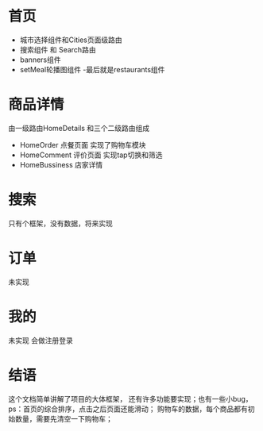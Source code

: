 #  首页 
- 城市选择组件和Cities页面级路由
- 搜索组件 和 Search路由
- banners组件
- setMeal轮播图组件
-最后就是restaurants组件

# 商品详情
由一级路由HomeDetails 和三个二级路由组成
- HomeOrder 点餐页面 实现了购物车模块
- HomeComment 评价页面 实现tap切换和筛选
- HomeBussiness 店家详情

# 搜索
只有个框架，没有数据，将来实现

# 订单
未实现 

# 我的
未实现 会做注册登录 

# 结语
这个文档简单讲解了项目的大体框架， 还有许多功能要实现；也有一些小bug，ps：首页的综合排序，点击之后页面还能滑动； 购物车的数据，每个商品都有初始数量，需要先清空一下购物车；


